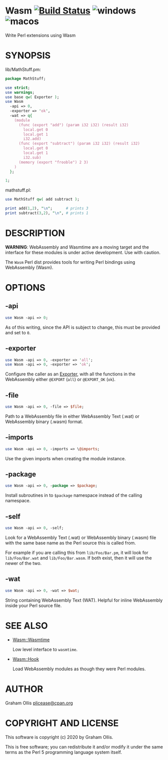 # Wasm [![Build Status](https://secure.travis-ci.org/perlwasm/Wasm.png)](http://travis-ci.org/perlwasm/Wasm) ![windows](https://github.com/perlwasm/Wasm/workflows/windows/badge.svg) ![macos](https://github.com/perlwasm/Wasm/workflows/macos/badge.svg)

Write Perl extensions using Wasm

# SYNOPSIS

lib/MathStuff.pm:

```perl
package MathStuff;

use strict;
use warnings;
use base qw( Exporter );
use Wasm
  -api => 0,
  -exporter => 'ok',
  -wat => q{
    (module
      (func (export "add") (param i32 i32) (result i32)
        local.get 0
        local.get 1
        i32.add)
      (func (export "subtract") (param i32 i32) (result i32)
        local.get 0
        local.get 1
        i32.sub)
      (memory (export "frooble") 2 3)
    )
  };

1;
```

mathstuff.pl:

```perl
use MathStuff qw( add subtract );

print add(1,2), "\n";      # prints 3
print subtract(3,2), "\n", # prints 1
```

# DESCRIPTION

**WARNING**: WebAssembly and Wasmtime are a moving target and the interface for these modules
is under active development.  Use with caution.

The `Wasm` Perl dist provides tools for writing Perl bindings using WebAssembly (Wasm).

# OPTIONS

## -api

```perl
use Wasm -api => 0;
```

As of this writing, since the API is subject to change, this must be provided and set to `0`.

## -exporter

```perl
use Wasm -api => 0, -exporter => 'all';
use Wasm -api => 0, -exporter => 'ok';
```

Configure the caller as an [Exporter](https://metacpan.org/pod/Exporter), with all the functions in the WebAssembly either `@EXPORT` (`all`)
or `@EXPORT_OK` (`ok`).

## -file

```perl
use Wasm -api => 0, -file => $file;
```

Path to a WebAssembly file in either WebAssembly Text (.wat) or WebAssembly binary (.wasm) format.

## -imports

```perl
use Wasm -api => 0, -imports => \@imports;
```

Use the given imports when creating the module instance.

## -package

```perl
use Wasm -api => 0, -package => $package;
```

Install subroutines in to `$package` namespace instead of the calling namespace.

## -self

```perl
use Wasm -api => 0, -self;
```

Look for a WebAssembly Text (.wat) or WebAssembly binary (.wasm) file with the same base name as
the Perl source this is called from.

For example if you are calling this from `lib/Foo/Bar.pm`, it will look for `lib/Foo/Bar.wat` and
`lib/Foo/Bar.wasm`.  If both exist, then it will use the newer of the two.

## -wat

```perl
use Wasm -api => 0, -wat => $wat;
```

String containing WebAssembly Text (WAT).  Helpful for inline WebAssembly inside your Perl source file.

# SEE ALSO

- [Wasm::Wasmtime](https://metacpan.org/pod/Wasm::Wasmtime)

    Low level interface to `wasmtime`.

- [Wasm::Hook](https://metacpan.org/pod/Wasm::Hook)

    Load WebAssembly modules as though they were Perl modules.

# AUTHOR

Graham Ollis <plicease@cpan.org>

# COPYRIGHT AND LICENSE

This software is copyright (c) 2020 by Graham Ollis.

This is free software; you can redistribute it and/or modify it under
the same terms as the Perl 5 programming language system itself.
